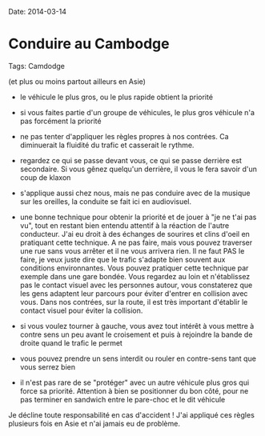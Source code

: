 Date: 2014-03-14
# Conduire au Cambodge
Tags: Camdodge

(et plus ou moins partout ailleurs en Asie)

- le véhicule le plus gros, ou le plus rapide obtient la priorité

- si vous faites partie d'un groupe de véhicules, le plus gros véhicule n'a pas forcément la priorité 

- ne pas tenter d'appliquer les règles propres à nos contrées. Ca diminuerait la fluidité du trafic et casserait le rythme. 

- regardez ce qui se passe devant vous, ce qui se passe derrière est secondaire. Si vous gênez quelqu'un derrière, il vous le fera savoir d'un coup de klaxon 

- s'applique aussi chez nous, mais ne pas conduire avec de la musique sur les oreilles, la conduite se fait ici en audiovisuel.

- une bonne technique pour obtenir la priorité et de jouer à "je ne t'ai pas vu", tout en restant bien entendu attentif à la réaction de l'autre conducteur. J'ai eu droit à des échanges de sourires et clins d'oeil en pratiquant cette technique. A ne pas faire, mais vous pouvez traverser une rue sans vous arrêter et il ne vous arrivera rien. Il ne faut PAS le faire, je veux juste dire que le trafic s'adapte bien souvent aux conditions environnantes. Vous pouvez pratiquer cette technique par exemple dans une gare bondée. Vous regardez au loin et n'établissez pas le contact visuel avec les personnes autour, vous constaterez que les gens adaptent leur parcours pour éviter d'entrer en collision avec vous. Dans nos contrées, sur la route, il est très important d'établir le contact visuel pour éviter la collision. 

- si vous voulez tourner à gauche, vous avez tout intérêt à vous mettre à contre sens un peu avant le croisement et puis à rejoindre la bande de droite quand le trafic le permet

- vous pouvez prendre un sens interdit ou rouler en contre-sens tant que vous serrez bien

- il n'est pas rare de se "protéger" avec un autre véhicule plus gros qui force sa priorité. Attention à bien se positionner du bon côté, pour ne pas terminer en sandwich entre le pare-choc et le dit véhicule 



Je décline toute responsabilité en cas d'accident ! J'ai appliqué ces règles plusieurs fois en Asie et n'ai jamais eu de problème.
